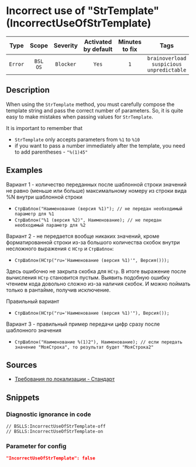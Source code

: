 # Incorrect use of "StrTemplate" (IncorrectUseOfStrTemplate)

|  Type   |        Scope        | Severity  | Activated<br>by default | Minutes<br>to fix |                              Tags                              |
|:-------:|:-------------------:|:---------:|:-----------------------------:|:-----------------------:|:--------------------------------------------------------------:|
| `Error` | `BSL`<br>`OS` | `Blocker` |             `Yes`             |           `1`           | `brainoverload`<br>`suspicious`<br>`unpredictable` |

<!-- Блоки выше заполняются автоматически, не трогать -->
## Description
<!-- Описание диагностики заполняется вручную. Необходимо понятным языком описать смысл и схему работу -->
When using the `StrTemplate` method, you must carefully compose the template string and pass the correct number of parameters. So, it is quite easy to make mistakes when passing values for `StrTemplate`.

It is important to remember that
- `StrTemplate` only accepts parameters from `%1` to `%10`
- if you want to pass a number immediately after the template, you need to add parentheses - `"%(1)45"`

## Examples
<!-- В данном разделе приводятся примеры, на которые диагностика срабатывает, а также можно привести пример, как можно исправить ситуацию -->

Вариант 1 - количество переданных после шаблонной строки значений не равно (меньше или больше) максимальному номеру из строки вида %N внутри шаблонной строки

  - `СтрШаблон("Наименование (версия %1)"); // не передан необходимый параметр для %1`
  - `СтрШаблон("%1 (версия %2)", Наименование); // не передан необходимый параметр для %2`

Вариант 2 - не передается вообще никаких значений, кроме форматированной строки из-за большого количества скобок внутри несложного выражения с `НСтр` и `СтрШаблон`:

  - `СтрШаблон(НСтр("ru='Наименование (версия %1)'", Версия()));`

Здесь ошибочно не закрыта скобка для `НСтр`. В итоге выражение после вычисления `НСтр` становится пустым. Выявить подобную ошибку чтением кода довольно сложно из-за наличия скобок. И можно поймать только в рантайме, получив исключение.

Правильный вариант
  - `СтрШаблон(НСтр("ru='Наименование (версия %1)'"), Версия());`

Вариант 3 - правильный пример передачи цифр сразу после шаблонного значения
  - `СтрШаблон("Наименование %(1)2"), Наименование); // если передать значение "МояСтрока", то результат будет "МояСтрока2"`

## Sources
<!-- Необходимо указывать ссылки на все источники, из которых почерпнута информация для создания диагностики -->
<!-- Примеры источников

* Источник: [Стандарт: Тексты модулей](https://its.1c.ru/db/v8std#content:456:hdoc)
* Полезная информация: [Отказ от использования модальных окон](https://its.1c.ru/db/metod8dev#content:5272:hdoc)
* Источник: [Cognitive complexity, ver. 1.4](https://www.sonarsource.com/docs/CognitiveComplexity.pdf) -->

- [Требования по локализации - Стандарт](https://its.1c.ru/db/v8std/content/763/hdoc)

## Snippets

<!-- Блоки ниже заполняются автоматически, не трогать -->
### Diagnostic ignorance in code

```bsl
// BSLLS:IncorrectUseOfStrTemplate-off
// BSLLS:IncorrectUseOfStrTemplate-on
```

### Parameter for config

```json
"IncorrectUseOfStrTemplate": false
```

